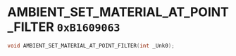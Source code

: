 # AMBIENT_SET_MATERIAL_AT_POINT_FILTER `0xB1609063`

```cpp
void AMBIENT_SET_MATERIAL_AT_POINT_FILTER(int _Unk0);
```